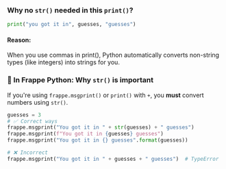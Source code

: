 ### Why no `str()` needed in this `print()`?

```python
print("you got it in", guesses, "guesses")

```
#### Reason:
When you use commas in print(), Python automatically converts non-string types (like integers) into strings for you.

### 📍 In Frappe Python: Why `str()` is important

If you're using `frappe.msgprint()` or `print()` with `+`, you **must** convert numbers using `str()`.

```python
guesses = 3
# ✅ Correct ways
frappe.msgprint("You got it in " + str(guesses) + " guesses")
frappe.msgprint(f"You got it in {guesses} guesses")
frappe.msgprint("You got it in {} guesses".format(guesses))

# ❌ Incorrect
frappe.msgprint("You got it in " + guesses + " guesses")  # TypeError
```